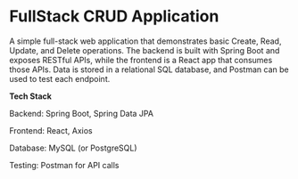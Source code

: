 # FullStack CRUD Application

A simple full-stack web application that demonstrates basic Create, Read, Update, and Delete operations. The backend is built with Spring Boot and exposes RESTful APIs, while the frontend is a React app that consumes those APIs. Data is stored in a relational SQL database, and Postman can be used to test each endpoint.

**Tech Stack**

Backend: Spring Boot, Spring Data JPA

Frontend: React, Axios

Database: MySQL (or PostgreSQL)

Testing: Postman for API calls
